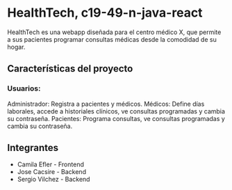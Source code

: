 # HealthTech, c19-49-n-java-react
HealthTech es una webapp diseñada para el centro médico X, que permite a sus pacientes programar consultas médicas desde la comodidad de su hogar.

## Características del proyecto
### Usuarios:
Administrador: Registra a pacientes y médicos.
Médicos: Define días laborales, accede a historiales clínicos, ve consultas programadas y cambia su contraseña.
Pacientes: Programa consultas, ve consultas programadas y cambia su contraseña.

## Integrantes

- Camila Efler - Frontend
- Jose Cacsire - Backend
- Sergio Vilchez - Backend


